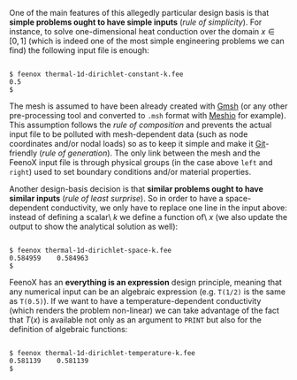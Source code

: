 One of the main features of this allegedly particular design basis is that **simple problems ought to have simple inputs** (_rule of simplicity_). For instance, to solve one-dimensional heat conduction over the domain $x\in[0,1]$ (which is indeed one of the most simple engineering problems we can find) the following input file is enough:

```{.feenox include="thermal-1d-dirichlet-constant-k.fee"}
```

```terminal
$ feenox thermal-1d-dirichlet-constant-k.fee 
0.5
$ 
```

The mesh is assumed to have been already created with [Gmsh](http://gmsh.info/) (or any other pre-processing tool and converted to `.msh` format with [Meshio](https://github.com/nschloe/meshio) for example). This assumption follows the _rule of composition_  and prevents the actual input file to be polluted with mesh-dependent data (such as node coordinates and/or nodal loads) so as to keep it simple and make it [Git](https://git-scm.com/)-friendly (_rule of generation_). The only link between the mesh and the FeenoX input file is through physical groups (in the case above `left` and `right`) used to set boundary conditions and/or material properties.

Another design-basis decision is that **similar problems ought to have similar inputs** (_rule of least surprise_). So in order to have a space-dependent conductivity, we only have to replace one line in the input above: instead of defining a scalar\ $k$ we define a function of\ $x$ (we also update the output to show the analytical solution as well):

```{.feenox include="thermal-1d-dirichlet-space-k.fee"}
```

```terminal
$ feenox thermal-1d-dirichlet-space-k.fee 
0.584959	0.584963
$
```

FeenoX has an **everything is an expression** design principle, meaning that any numerical input can be an algebraic expression (e.g. `T(1/2)` is the same as `T(0.5)`). If we want to have a temperature-dependent conductivity (which renders the problem non-linear) we can take advantage of the fact that $T(x)$ is available not only as an argument to `PRINT` but also for the definition of algebraic functions:

```{.feenox include="thermal-1d-dirichlet-temperature-k.fee"}
```

```terminal
$ feenox thermal-1d-dirichlet-temperature-k.fee 
0.581139	0.581139
$
```
